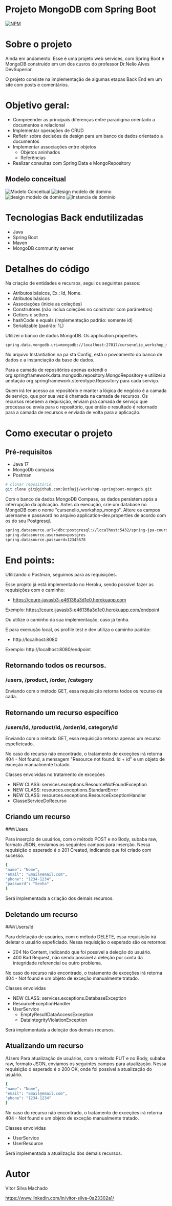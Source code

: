 # Projeto MongoDB com Spring Boot
[![NPM](https://img.shields.io/npm/l/react)](https://github.com/BotRajj/workshop-springboot-mongodb/blob/main/LICENSE) 

# Sobre o projeto

Ainda em andamento. Esse é uma projeto web services, com Spring Boot e MongoDB construído em um dos cusros do professor Dr.Nelio Alves DevSuperior.

O projeto consiste na implementação de algumas etapas Back End em um site com posts e comentários.

# Objetivo geral:
  - Compreender as principais diferenças entre paradigma orientado a documentos e relacional
  - Implementar operações de CRUD
  - Refletir sobre decisões de design para um banco de dados orientado a documentos
  - Implementar associações entre objetos
    - Objetos aninhados
    - Referências
  - Realizar consultas com Spring Data e MongoRepository

## Modelo conceitual
![Modelo Conceitual](https://github.com/BotRajj/assets/blob/main/wk-sb-mg-nelio/design%20modelo%20de%20domino%20wksbmg%202.jpeg)
![design modelo de domino](https://github.com/BotRajj/assets/blob/main/wk-sb-mg-nelio/design%20modelo%20de%20domino%20wksbmg.jpeg)
![design modelo de domino](https://github.com/BotRajj/assets/blob/main/wk-sb-mg-nelio/modelo%20conceitual%20wksbmg.jpeg)
![Instancia de dominio](https://github.com/BotRajj/assets/blob/main/JSBJH/CamadasL%C3%B3gicas.jpeg)

# Tecnologias Back endutilizadas
- Java
- Spring Boot
- Maven
- MongoDB community server

# Detalhes do código

Na criação de entidades e recursos, segui os seguintes passos:
  - Atributos básicos, Ex.: Id, Nome.
  - Atributos básicos
  - Associações (inicie as coleções)
  - Construtores (não inclua coleções no construtor com parâmetros)
  - Getters e setters
  - hashCode e equals (implementação padrão: somente id)
  - Serializable (padrão: 1L)

Utilizei o banco de dados MongoDB. Os  application.properties.

```bash
spring.data.mongodb.uri=mongodb://localhost:27017/cursenelio_workshop_mongo
```

No arquivo Instantiation na pa sta Config, está o povoamento do banco de dados e a instanciação da base de dados.

Para a camada de repositórios apenas extendi o org.springframework.data.mongodb.repository.MongoRepository e utilizei a anotação org.springframework.stereotype.Repository para cada serviço.

Quem irá ter acesso ao repositório e manter a lógica de negócio é a camada de serviço, que por sua vez é chamada na camada de recursos. Os recursos recebem a requisição, enviam pra camada de serviço que processa ou envia para o repositório, que então o resultado é retornado para a camada de recursos e enviada de volta para a aplicação.

# Como executar o projeto

## Pré-requisitos
- Java 17
- MongoDb compass
- Postman

```bash
# clonar repositório
git clone git@github.com:BotRajj/workshop-springboot-mongodb.git
```

Com o banco de dados MongoDB Compass, os dados persistem após a interrupção da aplicação. Antes da execução, crie um database no MongoDB com o nome "cursenelio_workshop_mongo". Altere os campos username e password no arquivo application-dev.properties de acordo com os do seu Postgresql.

```bash
spring.datasource.url=jdbc:postgresql://localhost:5432/spring-jpa-course
spring.datasource.username=postgres
spring.datasource.password=12345678
```

# End points:   

Utilizando o Postman, seguimos para as requisições.

Esse projeto já está implementado no Heroku, sendo possível fazer as requisições com o caminho:
- https://coure-javasb3-e46136a3d1e0.herokuapp.com

Exemplo:  https://coure-javasb3-e46136a3d1e0.herokuapp.com/endpoint

Ou utilize o caminho da sua implementação, caso já tenha.

E para execução local, os profile test e dev utiliza o caminho padrão:
- http://localhost:8080

Exemplo:  http://localhost:8080/endpoint

## Retornando todos os recursos.
### /users, /product, /order, /category

Enviando com o método GET, essa requisição retorna todos os recurso de cada.

## Retornando um recurso específico
### /users/id, /product/id, /order/id, category/id

Enviando com o método GET, essa requisição retorna apenas um recurso espeficicado. 

No caso do recurso não encontrado, o tratamento de exceções irá retorna 404 - Not found, a mensagem "Resource not found. Id + id" e um objeto de exceção manualmente tratado.

Classes envolvidas no tratamento de exceções
- NEW CLASS: services.exceptions.ResourceNotFoundException
- NEW CLASS: resources.exceptions.StandardError
- NEW CLASS: resources.exceptions.ResourceExceptionHandler
- ClasseServiceDoRecurso

## Criando um recurso
###/Users

Para inserção de usuários, com o método POST e no Body, subaba raw, formato JSON, enviamos os seguintes campos para inserção.  Nessa requisição o esperado é o 201 Created, indicando que foi criado com sucesso. 
```bash
{
"name": "Nome",
"email": "Email@email.com",
"phone": "1234-1234",
"password": "Senha"
}
```

Será implementada a criação dos demais recursos.

## Deletando um recurso
###/Users/Id

Para deletação de usuários, com o método DELETE, essa requisição irá deletar o usuário espeficiado. Nessa requisição o esperado são os retornos:
- 204 No Content, indicando que foi possível a deleção do usuário.
- 400 Bad Request, não sendo possível a deleção por conta da integridade referencial ou outro problema.

No caso do recurso não encontrado, o tratamento de exceções irá retorna 404 - Not found e um objeto de exceção manualmente tratado.

Classes envolvidas
- NEW CLASS: services.exceptions.DatabaseException
- ResourceExceptionHandler
- UserService
  - EmptyResultDataAccessException
  - DataIntegrityViolationException
  
Será implementada a deleção dos demais recursos.

## Atualizando um recurso
/Users
Para atualização de usuários, com o método PUT e no Body, subaba raw, formato JSON, enviamos os seguintes campos para atualização. Nessa requisição o esperado é o 200 OK, onde foi possível a atualização do usuário.

```bash
{
"name": "Nome",
"email": "Email@email.com",
"phone": "1234-1234"
}
```
No caso do recurso não encontrado, o tratamento de exceções irá retorna 404 - Not found e um objeto de exceção manualmente tratado. 

Classes envolvidas
- UserService
- UserResource
  
Será implementada a atualização dos demais recursos.


# Autor

Vitor Silva Machado

https://www.linkedin.com/in/vitor-silva-0a23302a1/ 
